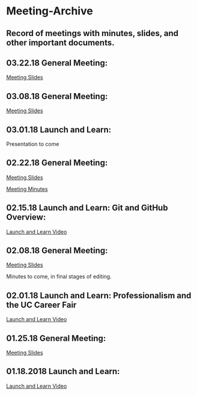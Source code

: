 # Meeting-Archive
Record of meetings with minutes, slides, and other important documents.
---

## 03.22.18 General Meeting:
[Meeting Slides](https://goo.gl/LMRpxa)

## 03.08.18 General Meeting:
[Meeting Slides](https://docs.google.com/presentation/d/1UNZZGPHiG3SXEuGy6KOfEE0L2k0sVB6msdGAvYVQMyo/edit?usp=sharing)

## 03.01.18 Launch and Learn:
Presentation to come

## 02.22.18 General Meeting:
[Meeting Slides](https://goo.gl/2PYK2G)

[Meeting Minutes](https://drive.google.com/file/d/1SDVQARdk_IOzZpUeb1KpDeL_Yt8bSE1C/view?usp=sharing)

## 02.15.18 Launch and Learn: Git and GitHub Overview:
[Launch and Learn Video](https://www.youtube.com/watch?v=b8EQ_EcnjiQ)

## 02.08.18 General Meeting:
[Meeting Slides](https://docs.google.com/presentation/d/1Ac6WbhAn3ab5PAx4E-7Ylp_YkcDlu-KJ7du-VRWB18E/edit?usp=sharing)

Minutes to come, in final stages of editing.

## 02.01.18 Launch and Learn: Professionalism and the UC Career Fair
[Launch and Learn Video](https://www.youtube.com/watch?v=ICzbrer8HHs)

## 01.25.18 General Meeting:
[Meeting Slides](https://docs.google.com/presentation/d/10VWH_HSCKyYTN8_kQykGLQFYh_3NhjV3DEjfZL7XI6E/edit#slide=id.p3)

## 01.18.2018 Launch and Learn: 
[Launch and Learn Video](https://www.youtube.com/watch?v=r67IILsffqg)
 
